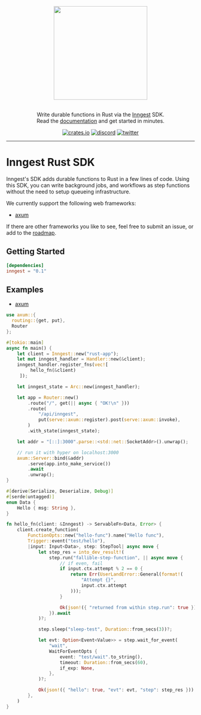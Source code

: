 <div align="center">
  <a href="https://www.inngest.com">
    <img src="https://user-images.githubusercontent.com/306177/191580717-1f563f4c-31e3-4aa0-848c-5ddc97808a9a.png" width="250" />
  </a>
  <br/>
  <br/>
  <p>
    Write durable functions in Rust via the <a href="https://www.inngest.com">Inngest</a> SDK.<br />
    Read the <a href="https://www.inngest.com/docs?ref=github-inngest-rust-readme">documentation</a> and get started in minutes.
  </p>
  <p>

[![crates.io](https://img.shields.io/crates/v/inngest)](https://crates.io/crates/inngest)
[![discord](https://img.shields.io/discord/842170679536517141?label=discord)](https://www.inngest.com/discord)
[![twitter](https://img.shields.io/twitter/follow/inngest?style=social)](https://twitter.com/inngest)

  </p>
</div>
<hr />

# Inngest Rust SDK

Inngest's SDK adds durable functions to Rust in a few lines of code. Using this SDK, you can write background jobs, and workflows
as step functions without the need to setup queueing infrastructure.

We currently support the following web frameworks:

- [axum](https://github.com/tokio-rs/axum)

If there are other frameworks you like to see, feel free to submit an issue, or add to the [roadmap](https://roadmap.inngest.com/roadmap).

## Getting Started

``` toml
[dependencies]
inngest = "0.1"
```

## Examples

- [axum](./inngest/examples/axum/main.rs)

```rs
use axum::{
  routing::{get, put},
  Router
};

#[tokio::main]
async fn main() {
    let client = Inngest::new("rust-app");
    let mut inngest_handler = Handler::new(&client);
    inngest_handler.register_fns(vec![
         hello_fn(&client)
     ]);

    let inngest_state = Arc::new(inngest_handler);

    let app = Router::new()
        .route("/", get(|| async { "OK!\n" }))
        .route(
            "/api/inngest",
            put(serve::axum::register).post(serve::axum::invoke),
        )
        .with_state(inngest_state);

    let addr = "[::]:3000".parse::<std::net::SocketAddr>().unwrap();

    // run it with hyper on localhost:3000
    axum::Server::bind(&addr)
        .serve(app.into_make_service())
        .await
        .unwrap();
}

#[derive(Serialize, Deserialize, Debug)]
#[serde(untagged)]
enum Data {
    Hello { msg: String },
}

fn hello_fn(client: &Inngest) -> ServableFn<Data, Error> {
    client.create_function(
        FunctionOpts::new("hello-func").name("Hello func"),
        Trigger::event("test/hello"),
        |input: Input<Data>, step: StepTool| async move {
            let step_res = into_dev_result!(
                step.run("fallible-step-function", || async move {
                    // if even, fail
                    if input.ctx.attempt % 2 == 0 {
                        return Err(UserLandError::General(format!(
                            "Attempt {}",
                            input.ctx.attempt
                        )));
                    }

                    Ok(json!({ "returned from within step.run": true }))
                }).await
            )?;

            step.sleep("sleep-test", Duration::from_secs(3))?;

            let evt: Option<Event<Value>> = step.wait_for_event(
                "wait",
                WaitForEventOpts {
                    event: "test/wait".to_string(),
                    timeout: Duration::from_secs(60),
                    if_exp: None,
                },
            )?;

            Ok(json!({ "hello": true, "evt": evt, "step": step_res }))
        },
    )
}
```
